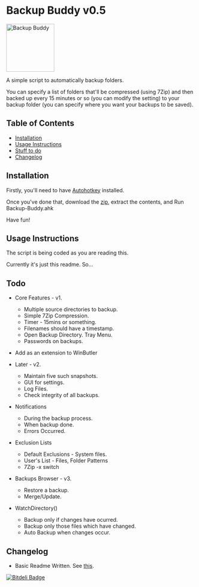 # Backup Buddy v0.5

<!-- ![Backup Buddy](/Data/White.png) -->
<img src="Data/White.png" alt="Backup Buddy" style="width: 128px; height: 128px;"/>

A simple script to automatically backup folders.

You can specify a list of folders that'll be compressed (using 7Zip) and then backed up every 15 minutes or so (you can modify the setting) to your backup folder (you can specify where you want your backups to be saved).

<!-- Five snapshots of the backups are maintained. So the older ones are deleted as the new ones pop in. -->

## Table of Contents

* [Installation](#install)
* [Usage Instructions](#usage)
* [Stuff to do](#todo)
* [Changelog](#changelog)

## <a name="install"></a>Installation

Firstly, you'll need to have [Autohotkey](http://l.autohotkey.net/AutoHotkey_L_Install.exe) installed.

Once you've done that, download the [zip](https://github.com/dufferzafar/backup-buddy/archive/master.zip), extract the contents, and Run Backup-Buddy.ahk

Have fun!

## <a name="usage"></a>Usage Instructions

The script is being coded as you are reading this.

Currently it's just this readme. So...

## <a name="todo"></a>Todo

* Core Features - v1.
  * Multiple source directories to backup.
  * Simple 7Zip Compression.
  * Timer - 15mins or something.
  * Filenames should have a timestamp.
  * Open Backup Directory. Tray Menu.
  * Passwords on backups.

* Add as an extension to WinButler

* Later - v2.
  * Maintain five such snapshots.
  * GUI for settings.
  * Log Files.
  * Check integrity of all backups.

* Notifications
  * During the backup process.
  * When backup done.
  * Errors Occurred.

* Exclusion Lists
  * Default Exclusions - System files.
  * User's List - Files, Folder Patterns
  * 7Zip -x switch

* Backups Browser - v3.
  * Restore a backup.
  * Merge/Update.

* WatchDirectory()
  * Backup only if changes have ocurred.
  * Backup only those files which have changed.
  * Auto Backup when changes occur.

## <a name="changelog"></a>Changelog

* Basic Readme Written. See [this](http://tom.preston-werner.com/2010/08/23/readme-driven-development.html).

[![Bitdeli Badge](https://d2weczhvl823v0.cloudfront.net/dufferzafar/backup-buddy/trend.png)](https://bitdeli.com/free "Bitdeli Badge")


